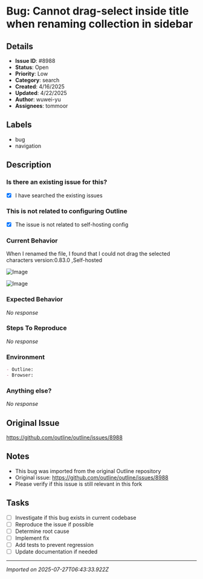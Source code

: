 # Bug: Cannot drag-select inside title when renaming collection in sidebar

## Details
- **Issue ID**: #8988
- **Status**: Open
- **Priority**: Low
- **Category**: search
- **Created**: 4/16/2025
- **Updated**: 4/22/2025
- **Author**: wuwei-yu
- **Assignees**: tommoor

## Labels
- bug
- navigation

## Description
### Is there an existing issue for this?

- [x] I have searched the existing issues

### This is not related to configuring Outline

- [x] The issue is not related to self-hosting config

### Current Behavior

When I renamed the file, I found that I could not drag the selected characters
version:0.83.0 ,Self-hosted

![Image](https://github.com/user-attachments/assets/ae61a9f4-73b1-4eba-8d4d-d0bcec33d01f)

![Image](https://github.com/user-attachments/assets/8fa30e7e-a2a2-4915-bd5a-3c3941df9e36)

### Expected Behavior

_No response_

### Steps To Reproduce

_No response_

### Environment

```markdown
- Outline:
- Browser:
```

### Anything else?

_No response_

## Original Issue
https://github.com/outline/outline/issues/8988

## Notes
- This bug was imported from the original Outline repository
- Original issue: https://github.com/outline/outline/issues/8988
- Please verify if this issue is still relevant in this fork

## Tasks
- [ ] Investigate if this bug exists in current codebase
- [ ] Reproduce the issue if possible
- [ ] Determine root cause
- [ ] Implement fix
- [ ] Add tests to prevent regression
- [ ] Update documentation if needed

---
*Imported on 2025-07-27T06:43:33.922Z*
